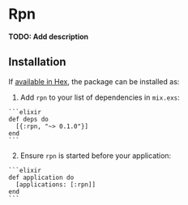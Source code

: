# Rpn

**TODO: Add description**

## Installation

If [available in Hex](https://hex.pm/docs/publish), the package can be installed as:

  1. Add `rpn` to your list of dependencies in `mix.exs`:

    ```elixir
    def deps do
      [{:rpn, "~> 0.1.0"}]
    end
    ```

  2. Ensure `rpn` is started before your application:

    ```elixir
    def application do
      [applications: [:rpn]]
    end
    ```

